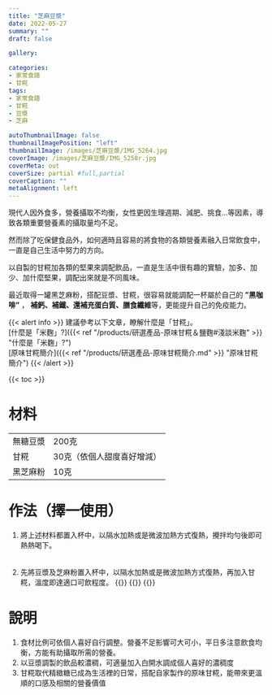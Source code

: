 ```yaml
---
title: "芝麻豆漿"
date: 2022-05-27
summary: ""
draft: false

gallery: 

categories:
- 家常食譜
- 甘糀
tags:
- 家常食譜
- 甘糀
- 豆漿
- 芝麻

autoThumbnailImage: false
thumbnailImagePosition: "left"
thumbnailImage: /images/芝麻豆漿/IMG_5264.jpg
coverImage: /images/芝麻豆漿/IMG_5258r.jpg
coverMeta: out
coverSize: partial #full,partial
coverCaption: ""
metaAlignment: left
---
```

現代人因外食多，營養攝取不均衡，女性更因生理週期、減肥、挑食…等因素，導致各類重要營養素的攝取量均不足。
<!--more-->
然而除了吃保健食品外，如何適時且容易的將食物的各類營養素融入日常飲食中，一直是自己生活中努力的方向。

以自製的甘糀加各類的堅果來調配飲品，一直是生活中很有趣的實驗，加多、加少、加什麼堅果，調配出來就是不同風味。

最近取得一罐黑芝麻粉，搭配豆漿、甘糀，很容易就能調配一杯屬於自己的 **”黑咖啡”** ， **補鈣、補鐵、還補充蛋白質、膳食纖維**等，更能提升自己的免疫能力。

{{< alert info >}}
建議參考以下文章，瞭解什麼是「甘糀」。\
[什麼是「米麴」?]({{< ref "/products/研選產品-原味甘糀＆鹽麴#淺談米麴" >}} "什麼是「米麴」?")\
[原味甘糀簡介]({{< ref "/products/研選產品-原味甘糀簡介.md" >}} "原味甘糀簡介")
{{< /alert >}}

{{< toc >}}

# 材料
|||
|:--|:--|
|無糖豆漿|200克|
|甘糀|30克（依個人甜度喜好增減）|
|黑芝麻粉|10克|

# 作法（擇一使用）
1. 將上述材料都置入杯中，以隔水加熱或是微波加熱方式復熱，攪拌均勻後即可熱熱喝下。
######
2. 先將豆漿及芝麻粉置入杯中，以隔水加熱或是微波加熱方式復熱，再加入甘糀，溫度即達適口可飲程度。
{{<image classes="clear">}}
{{<image classes="nocaption fancybox fig-50" thumbnail-width="100%" thumbnail-height="100%" src="/images/芝麻豆漿/IMG_5257.jpg" title="" >}}
{{<image classes="clear">}}

# 說明
1. 食材比例可依個人喜好自行調整。營養不足影響可大可小，平日多注意飲食均衡，方能有助攝取所需的營養。
2. 以豆漿調製的飲品較濃稠，可適量加入白開水調成個人喜好的濃稠度
3. 甘糀取代精緻糖已成為生活裡的日常，搭配自家製作的原味甘糀，能帶來更溫順的口感及相關的營養價值

